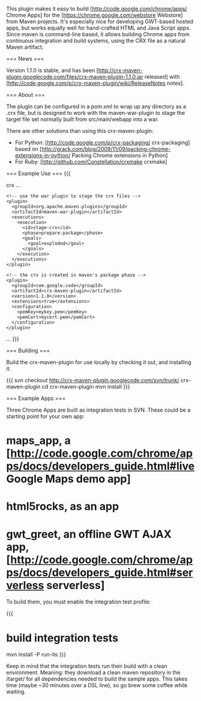 This plugin makes it easy to build [http://code.google.com/chrome/apps/ Chrome Apps] for the [https://chrome.google.com/webstore Webstore] from Maven projects.  It's especially nice for developing GWT-based hosted apps, but works equally well for hand-crafted HTML and Java Script apps.  Since maven is command-line based, it allows building Chrome apps from continuous integration and build systems, using the CRX file as a natural Maven artifact.

=== News ===

Version 1.1.0 is stable, and has been [http://crx-maven-plugin.googlecode.com/files/crx-maven-plugin-1.1.0.jar released] with [http://code.google.com/p/crx-maven-plugin/wiki/ReleaseNotes notes].

=== About ===

The plugin can be configured in a pom.xml to wrap up any directory as a .crx file, but is designed to work with the maven-war-plugin to stage the target file set normally built from src/main/webapp into a war.

There are other solutions than using this crx-maven-plugin:
 * For Python: [http://code.google.com/p/crx-packaging/ crx-packaging] based on [http://grack.com/blog/2009/11/09/packing-chrome-extensions-in-python/ Packing Chrome extensions in Python]
 * For Ruby: [http://github.com/Constellation/crxmake crxmake]


=== Example Use ===
{{{

<!-- project artifact is a crx -->
<packaging>crx</packaging>
...

<build>
  <plugins>

    <!-- use the war plugin to stage the crx files -->
    <plugin>
      <groupId>org.apache.maven.plugins</groupId>
      <artifactId>maven-war-plugin</artifactId>
      <executions>
        <execution>
          <id>stage-crx</id>
          <phase>prepare-package</phase>
          <goals>
            <goal>exploded</goal>
          </goals>
        </execution>
      </executions>
    </plugin>

    <!-- the crx is created in maven's package phase -->
    <plugin>
      <groupId>com.google.code</groupId>
      <artifactId>crx-maven-plugin</artifactId>
      <version>1.1.0</version>
      <extensions>true</extensions>
      <configuration>
        <pemKey>mykey.pem</pemKey>
        <pemCert>mycert.pem</pemCert>
      </configuration>
    </plugin>

  </plugins>
</build>
...
}}}

=== Building ===

Build the crx-maven-plugin for use locally by checking it out, and installing it.

{{{
svn checkout http://crx-maven-plugin.googlecode.com/svn/trunk/ crx-maven-plugin
cd crx-maven-plugin
mvn install
}}}

=== Example Apps ===

Three Chrome Apps are built as integration tests in SVN.  These could be a starting point for your own app:
  # maps_app, a [http://code.google.com/chrome/apps/docs/developers_guide.html#live Google Maps demo app]
  # html5rocks, as an app
  # gwt_greet, an offline GWT AJAX app, [http://code.google.com/chrome/apps/docs/developers_guide.html#serverless serverless]

To build them, you must enable the integration test profile:

{{{
# build integration tests
mvn install -P run-its
}}}

Keep in mind that the integration tests run their build with a clean environment. Meaning: they download a clean maven repository in the /target/ for all dependencies needed to build the sample apps.  This takes time (maybe ~30 minutes over a DSL line), so go brew some coffee while waiting.


